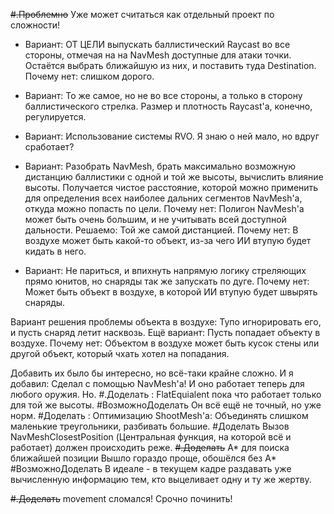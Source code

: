 ~~#.Проблемно~~  Уже может считаться как отдельный проект по сложности!

- Вариант: ОТ ЦЕЛИ выпускать баллистический Raycast во все стороны, отмечая на на NavMesh доступные для атаки точки. 
  Остаётся выбрать ближайшую из них, и поставить туда Destination.
  Почему нет: слишком дорого.
- Вариант: То же самое, но не во все стороны, а только в сторону баллистического стрелка.  Размер и плотность Raycast'а, конечно, регулируется.
- Вариант: Использование системы RVO. Я знаю о ней мало, но вдруг сработает?

- Вариант: Разобрать NavMesh, брать максимально возможную дистанцию баллистики с одной и той же высоты, вычислить влияние высоты. Получается чистое расстояние, которой можно применить для определения всех наиболее дальних сегментов NavMesh'а, откуда можно попасть по цели.
  Почему нет: Полигон NavMesh'а может быть очень большим, и не учитывать всей доступной дальности. Решаемо: Той же самой дистанцией.
  Почему нет: В воздухе может быть какой-то объект, из-за чего ИИ втупую будет кидать в него.

- Вариант: Не париться, и впихнуть напрямую логику стреляющих прямо юнитов, но снаряды так же запускать по дуге.
  Почему нет: Может быть объект в воздухе, в которой ИИ втупую будет швырять снаряды.

Вариант решения проблемы объекта в воздухе: Тупо игнорировать его, и пусть снаряд летит насквозь.
Ещё вариант: Пусть попадает объекту в воздухе. Почему нет: Объектом в воздухе может быть кусок стены или другой объект, который чхать хотел на попадания.


Добавить их было бы интересно, но всё-таки крайне сложно.
И я добавил:
	Сделал с помощью NavMesh'а! И оно работает теперь для любого оружия. Но.
	#.Доделать : FlatEquialent пока что работает только для той же высоты.
		#ВозможноДоделать  Он всё ещё не точный, но уже норм. 
	#Доделать : Оптимизацию ShootMesh'а: Объединять слишком маленькие треугольники, разбивать большие.
	#Доделать Вызов NavMeshClosestPosition (Центральная функция, на которой всё и работает) должен происходить реже.
	~~#.Доделать~~ A* для поиска ближайшей позиции
		Вышло гораздо проще, обошёлся без A*
	#ВозможноДоделать В идеале - в текущем кадре раздавать уже вычисленную информацию тем, кто выцеливает одну и ту же жертву.

~~#.Доделать~~ movement сломался! Срочно починить!